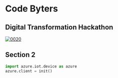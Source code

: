 # Code Byters
## Digital Transformation Hackathon

[![0020](https://user-images.githubusercontent.com/85012228/120082121-d5a12780-c0c9-11eb-96a4-a31ce43f7402.png)](www.google.com)

## Section 2

```python
import azure.iot.device as azure
azure.client = init()
```
